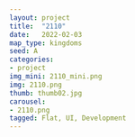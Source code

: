 ```yaml
---
layout: project
title:  "2110"
date:   2022-02-03
map_type: kingdoms
seed: A
categories:
- project
img_mini: 2110_mini.png
img: 2110.png
thumb: thumb02.jpg
carousel:
- 2110.png
tagged: Flat, UI, Development
---
```

